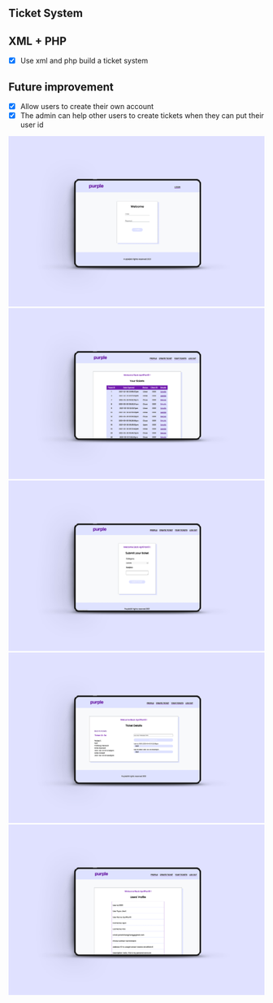 ## Ticket System
## XML + PHP
- [X] Use xml and php build a ticket system
## Future improvement
- [X] Allow users to create their own account
- [X] The admin can help other users to create tickets when they can put their user id

<img src="images/v1.jpg" />
<img src="images/v2.jpg" />
<img src="images/v3.jpg" />
<img src="images/v4.jpg" />
<img src="images/v5.jpg" />
 